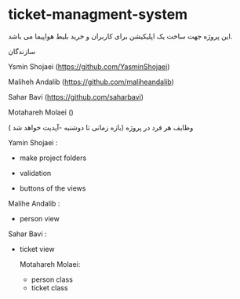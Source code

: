 # ticket-managment-system
این پروژه جهت ساخت یک اپلیکیشن برای کاربران و خرید بلیط هواپیما می باشد. 

سازندگان 

Ysmin Shojaei (https://github.com/YasminShojaei)

Maliheh Andalib (https://github.com/maliheandalib)

Sahar Bavi (https://github.com/saharbavi)

Motahareh Molaei ()

وظایف هر فرد در پروژه (بازه زمانی تا دوشنبه -آپدیت خواهد شد )

Yamin Shojaei : 

- make project folders
  
- validation
  
- buttons of the views

Malihe Andalib : 

- person view

Sahar Bavi : 

- ticket view

  Motahareh Molaei:

  - person class
  - ticket class
